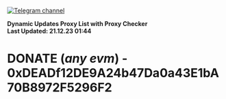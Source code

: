 [![Telegram channel](https://img.shields.io/endpoint?url=https://runkit.io/damiankrawczyk/telegram-badge/branches/master?url=https://t.me/n4z4v0d)](https://t.me/n4z4v0d) 

**Dynamic Updates Proxy List with Proxy Checker**  
**Last Updated: 21.12.23 01:44**

# DONATE (_any evm_) - 0xDEADf12DE9A24b47Da0a43E1bA70B8972F5296F2
